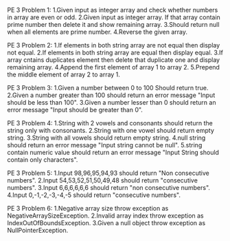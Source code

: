 PE 3 Problem 1:
1.Given input as integer array and check whether numbers in array are even or odd.
2.Given input as integer array. If that array contain prime number then delete it and show remaining array.
3.Should return null when all elements are prime number.
4.Reverse the given array.

PE 3 Problem 2:
1.If elements in both string array are not equal then display not equal.
2.If elements in both string array are equal then display equal.
3.If array cntains duplicates element then delete that duplicate one and display remaining array.
4.Append the first element of array 1 to array 2.
5.Prepend the middle element of array 2 to array 1.

PE 3 Problem 3:
1.Given a number between 0 to 100 Should return true.
2.Given a number greater than 100 should return an error message "Input should be less than 100".
3.Given a number lesser than 0 should return an error message "Input should be greater than 0".

PE 3 Problem 4:
1.String with 2 vowels and consonants should return the string only with consonants.
2.String with one vowel should return empty string.
3.String with all vowels should return empty string.
4.null string should return an error message "Input string cannot be null".
5.string contain numeric value should return an error message "Input String should contain only characters".

PE 3 Problem 5:
1.Input 98,96,95,94,93 should return "Non consecutive numbers".
2.Input 54,53,52,51,50,49,48 should return "consecutive numbers".
3.Input 6,6,6,6,6,6 should return "non consecutive numbers".
4.Input 0,-1,-2,-3,-4,-5 should return "consecutive numbers".

PE 3 Problem 6:
1.Negative array size throw exception as NegativeArraySizeException.
2.Invalid array index throw exception as IndexOutOfBoundsException.
3.Given a null object throw exception as NullPointerException.

